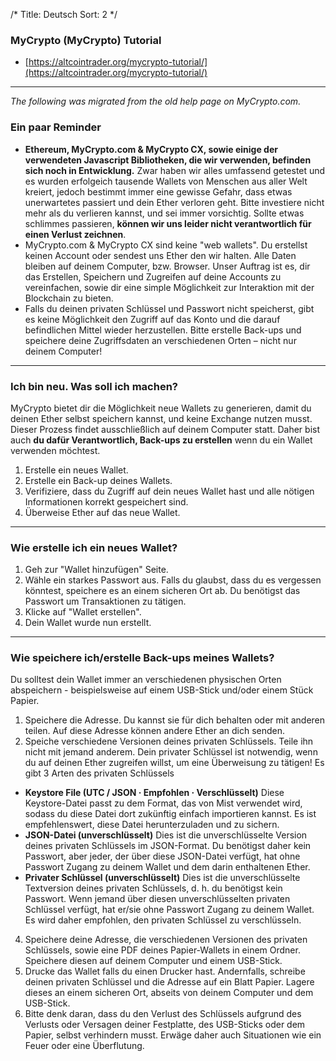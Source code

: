 /*
Title: Deutsch
Sort: 2
*/

### MyCrypto (MyCrypto) Tutorial

- [https://altcointrader.org/mycrypto-tutorial/](https://altcointrader.org/mycrypto-tutorial/)

---

*The following was migrated from the old help page on MyCrypto.com.*


### Ein paar Reminder

*   **Ethereum, MyCrypto.com & MyCrypto CX, sowie einige der verwendeten Javascript Bibliotheken, die wir verwenden, befinden sich noch in Entwicklung.** Zwar haben wir alles umfassend getestet und es wurden erfolgeich tausende Wallets von Menschen aus aller Welt kreiert, jedoch bestimmt immer eine gewisse Gefahr, dass etwas unerwartetes passiert und dein Ether verloren geht. Bitte investiere nicht mehr als du verlieren kannst, und sei immer vorsichtig. Sollte etwas schlimmes passieren, **können wir uns leider nicht verantwortlich für einen Verlust zeichnen**.
*   MyCrypto.com & MyCrypto CX sind keine "web wallets". Du erstellst keinen Account oder sendest uns Ether den wir halten. Alle Daten bleiben auf deinem Computer, bzw. Browser. Unser Auftrag ist es, dir das Erstellen, Speichern und Zugreifen auf deine Accounts zu vereinfachen, sowie dir eine simple Möglichkeit zur Interaktion mit der Blockchain zu bieten.
*   Falls du deinen privaten Schlüssel und Passwort nicht speicherst, gibt es keine Möglichkeit den Zugriff auf das Konto und die darauf befindlichen Mittel wieder herzustellen. Bitte erstelle Back-ups und speichere deine Zugriffsdaten an verschiedenen Orten – nicht nur deinem Computer!

---

### Ich bin neu. Was soll ich machen?

MyCrypto bietet dir die Möglichkeit neue Wallets zu generieren, damit du deinen Ether selbst speichern kannst, und keine Exchange nutzen musst. Dieser Prozess findet ausschließlich auf deinem Computer statt. Daher bist auch **du dafür Verantwortlich, Back-ups zu erstellen** wenn du ein Wallet verwenden möchtest.

1.  Erstelle ein neues Wallet.
2.  Erstelle ein Back-up deines Wallets.
3.  Verifiziere, dass du Zugriff auf dein neues Wallet hast und alle nötigen Informationen korrekt gespeichert sind.
4.  Überweise Ether auf das neue Wallet.

---

### Wie erstelle ich ein neues Wallet?

1.  Geh zur "Wallet hinzufügen" Seite.
2.  Wähle ein starkes Passwort aus. Falls du glaubst, dass du es vergessen könntest, speichere es an einem sicheren Ort ab. Du benötigst das Passwort um Transaktionen zu tätigen.
3.  Klicke auf "Wallet erstellen".
4.  Dein Wallet wurde nun erstellt.

---

### Wie speichere ich/erstelle Back-ups meines Wallets?

Du solltest dein Wallet immer an verschiedenen physischen Orten abspeichern - beispielsweise auf einem USB-Stick und/oder einem Stück Papier.

1.  Speichere die Adresse. Du kannst sie für dich behalten oder mit anderen teilen. Auf diese Adresse können andere Ether an dich senden.
2.  Speiche verschiedene Versionen deines privaten Schlüssels. Teile ihn nicht mit jemand anderem. Dein privater Schlüssel ist notwendig, wenn du auf deinen Ether zugreifen willst, um eine Überweisung zu tätigen! Es gibt 3 Arten des privaten Schlüssels

*   **Keystore File (UTC / JSON · Empfohlen · Verschlüsselt)** <span translate="x_KeystoreDesc" class="ng-scope">Diese Keystore-Datei passt zu dem Format, das von Mist verwendet wird, sodass du diese Datei dort zukünftig einfach importieren kannst. Es ist empfehlenswert, diese Datei herunterzuladen und zu sichern.</span>
*   **JSON-Datei (unverschlüsselt)** <span translate="x_JsonDesc" class="ng-scope">Dies ist die unverschlüsselte Version deines privaten Schlüssels im JSON-Format. Du benötigst daher kein Passwort, aber jeder, der über diese JSON-Datei verfügt, hat ohne Passwort Zugang zu deinem Wallet und dem darin enthaltenen Ether.</span>
*   **Privater Schlüssel (unverschlüsselt)** <span translate="x_PrivKeyDesc" class="ng-scope">Dies ist die unverschlüsselte Textversion deines privaten Schlüssels, d. h. du benötigst kein Passwort. Wenn jemand über diesen unverschlüsselten privaten Schlüssel verfügt, hat er/sie ohne Passwort Zugang zu deinem Wallet. Es wird daher empfohlen, den privaten Schlüssel zu verschlüsseln.</span>

4.  Speichere deine Adresse, die verschiedenen Versionen des privaten Schlüssels, sowie eine PDF deines Papier-Wallets in einem Ordner. Speichere diesen auf deinem Computer und einem USB-Stick.
5.  Drucke das Wallet falls du einen Drucker hast. Andernfalls, schreibe deinen privaten Schlüssel und die Adresse auf ein Blatt Papier. Lagere dieses an einem sicheren Ort, abseits von deinem Computer und dem USB-Stick.
6.  Bitte denk daran, dass du den Verlust des Schlüssels aufgrund des Verlusts oder Versagen deiner Festplatte, des USB-Sticks oder dem Papier, selbst verhindern musst. Erwäge daher auch Situationen wie ein Feuer oder eine Überflutung.

